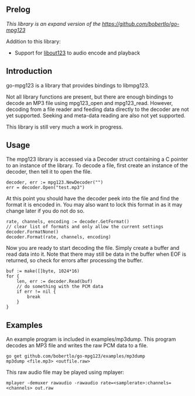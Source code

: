 Prelog
------------
_This library is an expand version of the https://github.com/bobertlo/go-mpg123_

Addition to this library:
- Support for [libout123](https://www.mpg123.de/api/group__out123__api.shtml) to audio encode and playback

Introduction
------------
go-mpg123 is a library that provides bindings to libmpg123.

Not all library functions are present, but there are enough bindings to
decode an MP3 file using mpg123_open and mpg123_read. However, decoding
from a file reader and feeding data directly to the decoder are not yet
supported. Seeking and meta-data reading are also not yet supported.

This library is still very much a work in progress.

Usage
-----

The mpg123 library is accessed via a Decoder struct containing a C pointer
to an instance of the library. To decode a file, first create an instance of the decoder,
then tell it to open the file.

	decoder, err := mpg123.NewDecoder("")
	err = decoder.Open("test.mp3")

At this point you should have the decoder peek into the file and find
the format it is encoded in. You may also want to lock this format in
as it may change later if you do not do so.

	rate, channels, encoding := decoder.GetFormat()
	// clear list of formats and only allow the current settings
	decoder.FormatNone()
	decoder.Format(rate, channels, encoding)

Now you are ready to start decoding the file. Simply create a buffer 
and read data into it. Note that there may still be data in the buffer
when EOF is returned, so check for errors after processing the buffer.

	buf := make([]byte, 1024*16)
	for {
		len, err := decoder.Read(buf)
		// do something with the PCM data
		if err != nil {
			break
		}
	}

Examples
--------

An example program is included in examples/mp3dump. This program decodes
an MP3 file and writes the raw PCM data to a file.

	go get github.com/bobertlo/go-mpg123/examples/mp3dump
	mp3dump <file.mp3> <outfile.raw>

This raw audio file may be played using mplayer:

	mplayer -demuxer rawaudio -rawaudio rate=<samplerate>:channels=<channels> out.raw
